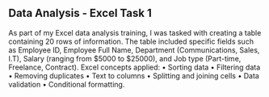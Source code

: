 ## Data Analysis - Excel Task 1
As part of my Excel data analysis training, I was tasked with creating a table containing 20 rows of information. The table included specific fields such as Employee ID, Employee Full Name, Department (Communications, Sales, I.T), Salary (ranging from $5000 to $25000), and Job type (Part-time, Freelance, Contract). 
Excel concepts applied:
           •	Sorting data 
           •	Filtering data
           •	Removing duplicates
           •	Text to columns
           •	Splitting and joining cells
           •	Data validation
           •	Conditional formatting.
